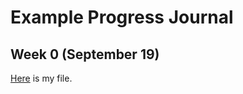 # Example Progress Journal

## Week 0 (September 19)

[Here](files/example_homework_0.html) is my file.